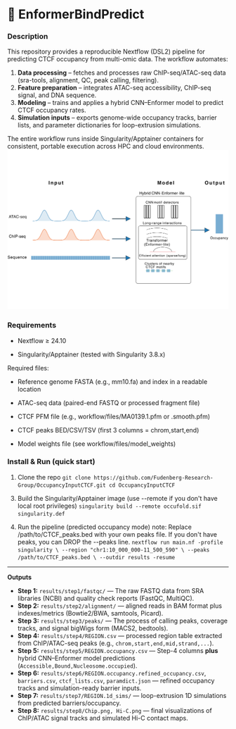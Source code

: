 # 🧬 EnformerBindPredict



### Description
This repository provides a reproducible Nextflow (DSL2) pipeline for predicting CTCF occupancy from multi-omic data. The workflow automates:

1. **Data processing** – fetches and processes raw ChIP-seq/ATAC-seq data (sra-tools, alignment, QC, peak calling, filtering).  
2. **Feature preparation** – integrates ATAC-seq accessibility, ChIP-seq signal, and DNA sequence.  
3. **Modeling** – trains and applies a hybrid CNN–Enformer model to predict CTCF occupancy rates.  
4. **Simulation inputs** – exports genome-wide occupancy tracks, barrier lists, and parameter dictionaries for loop-extrusion simulations.  

The entire workflow runs inside Singularity/Apptainer containers for consistent, portable execution across HPC and cloud environments.
![Workflow Figure](figures/Demo.png)
<!--### Structure of the repository
The structure of this repository follows as below:
- processing/: Scripts and pipelines for NGS data processing (e.g., handling SMF methylation footprint data and ChIP-seq data).
#### 🧬 CTCF Binding Site Processing Pipeline-->

### Requirements

- Nextflow ≥ 24.10

<!-- - Java 11+ (for Nextflow)-->

- Singularity/Apptainer (tested with Singularity 3.8.x)


Required files:

- Reference genome FASTA (e.g., mm10.fa) and index in a readable location

- ATAC-seq data (paired-end FASTQ or processed fragment file)

- CTCF PFM file (e.g., workflow/files/MA0139.1.pfm or .smooth.pfm)

- CTCF peaks BED/CSV/TSV (first 3 columns = chrom,start,end)

- Model weights file (see workflow/files/model_weights)



### Install & Run (quick start)

1. Clone the repo
`git clone https://github.com/Fudenberg-Research-Group/OccupancyInputCTCF.git
cd OccupancyInputCTCF`

<!--`git clone https://github.com/hrahmanin/OccuFold.git
cd OccuFold`-->

3. Build the Singularity/Apptainer image
(use --remote if you don't have local root privileges)
`singularity build --remote occufold.sif singularity.def`

4. Run the pipeline (predicted occupancy mode)
note: Replace /path/to/CTCF_peaks.bed with your own peaks file.
If you don't have peaks, you can DROP the --peaks line.
`nextflow run main.nf -profile singularity \
  --region "chr1:10_000_000-11_500_590" \
  --peaks /path/to/CTCF_peaks.bed \
  --outdir results -resume`  

<!--#### 🔄 Pipeline Overview

1. **Load Data**  
   Load CTCF binding site coordinates and binding frequency table.

2. **Filter Sites**  
   Keep only sites with all three biological states:  
   _Accessible, Bound, Nucleosome-occupied_.

3. **Pivot Frequencies**  
   Reshape the table to have one row per site with frequency values for each state.

4. **Merge with Coordinates**  
   Combine genomic coordinates and binding frequency data into a single DataFrame.

5. **Extract Sequences**  
   Use `pyfaidx` to extract sequences from the mm10 reference genome.

6. **One-Hot Encode**  
   Convert sequences into 4×N matrices (A/C/G/T channels) for CNN input.

7. **Visualize**  
   Plot one-hot encoded sequences as grayscale "pixel" images for inspection.

8. **Save Outputs**  
   Write final annotated data to `sites_with_freqs_and_seqs.tsv`.-->

---
**Outputs**
- **Step 1:** `results/step1/fastqc/` — The raw FASTQ data from SRA libraries (NCBI) and quality check reports (FastQC, MultiQC).  
- **Step 2:** `results/step2/alignment/` — aligned reads in BAM format plus indexes/metrics (Bowtie2/BWA, samtools, Picard).  
- **Step 3:** `results/step3/peaks/` — The process of calling peaks, coverage tracks, and signal bigWigs form (MACS2, bedtools).  
- **Step 4:** `results/step4/REGION.csv` — processed region table extracted from ChIP/ATAC-seq peaks (e.g., `chrom,start,end,mid,strand,...`).  
- **Step 5:** `results/step5/REGION.occupancy.csv` — Step-4 columns **plus** hybrid CNN–Enformer model predictions (`Accessible,Bound,Nucleosome.occupied`).  
- **Step 6:** `results/step6/REGION.occupancy.refined_occupancy.csv`, `barriers.csv`, `ctcf_lists.csv`, `paramdict.json` — refined occupancy tracks and simulation-ready barrier inputs.  
- **Step 7:** `results/step7/REGION.1d_sims/` — loop-extrusion 1D simulations from predicted barriers/occupancy.  
- **Step 8:** `results/step8/Chip.png, Hi-C.png` — final visualizations of ChIP/ATAC signal tracks and simulated Hi-C contact maps.  


<!--#### 📁 Output

- `sites_with_freqs_and_seqs.tsv` – Final annotated file including:
  - `chrom`, `start`, `end`, `TFBS_cluster`
  - Frequency columns: `Bound`, `Accessible`, `Nucleosome.occupied`
  - DNA `sequence`-->


<!-- - models/: Code for deep learning models (CNN architectures, training scripts, evaluation functions) used to predict CTCF occupancy or 3D contacts
- analysis/: Notebooks or scripts for analyzing results (e.g. comparing predicted vs. actual Hi-C, generating figures).
- utils/: Utility functions and tools (shared helper code for data I/O, metric calculations, etc.).
- outputs/: Folder to store output files, such as processed data or model predictions (keeping them separate from code)-->




<!-- #### Processing simulation data
After running the workflow, the simulated trajectories can be processed to generate *in silico* ChIP-seq profiles, 1d contact maps, and 3d contact maps (optional). Scripts for data processing available in `processing`. Instructions are provided with the relevant python code.-->









